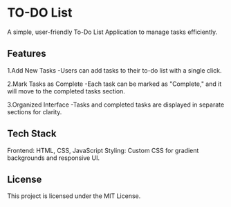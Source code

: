 # TO-DO List
A simple, user-friendly To-Do List Application to manage tasks efficiently.

## Features
1.Add New Tasks
-Users can add tasks to their to-do list with a single click.

2.Mark Tasks as Complete
-Each task can be marked as "Complete," and it will move to the completed tasks section.

3.Organized Interface
-Tasks and completed tasks are displayed in separate sections for clarity.
## Tech Stack
Frontend: HTML, CSS, JavaScript
Styling: Custom CSS for gradient backgrounds and responsive UI.

## License
This project is licensed under the MIT License.
